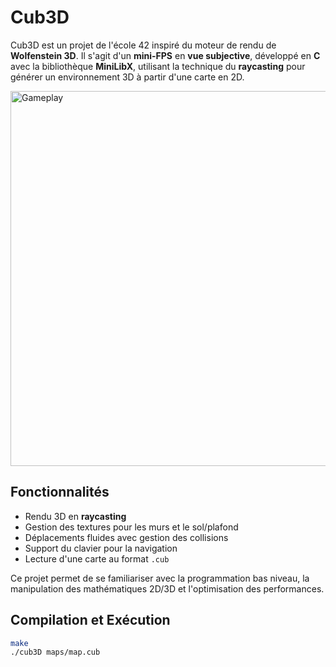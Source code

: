 # Cub3D  

Cub3D est un projet de l'école 42 inspiré du moteur de rendu de **Wolfenstein 3D**. Il s'agit d'un **mini-FPS** en **vue subjective**, développé en **C** avec la bibliothèque **MiniLibX**, utilisant la technique du **raycasting** pour générer un environnement 3D à partir d'une carte en 2D.   

<img src="https://raw.githubusercontent.com/Mehdo0/cube3d/.asset/cube3d.gif" width="600" alt="Gameplay">



## Fonctionnalités  
- Rendu 3D en **raycasting**  
- Gestion des textures pour les murs et le sol/plafond  
- Déplacements fluides avec gestion des collisions  
- Support du clavier pour la navigation  
- Lecture d'une carte au format `.cub`  

Ce projet permet de se familiariser avec la programmation bas niveau, la manipulation des mathématiques 2D/3D et l'optimisation des performances.  

## Compilation et Exécution  
```sh
make
./cub3D maps/map.cub

